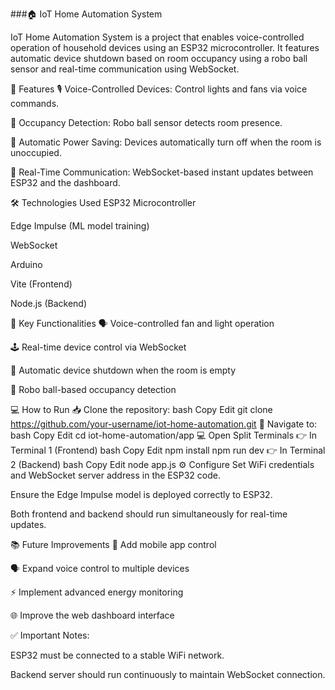 ###🏠 IoT Home Automation System

IoT Home Automation System is a project that enables voice-controlled operation of household devices using an ESP32 microcontroller. It features automatic device shutdown based on room occupancy using a robo ball sensor and real-time communication using WebSocket.

🚀 Features
🎙️ Voice-Controlled Devices: Control lights and fans via voice commands.

🤖 Occupancy Detection: Robo ball sensor detects room presence.

🔌 Automatic Power Saving: Devices automatically turn off when the room is unoccupied.

🔗 Real-Time Communication: WebSocket-based instant updates between ESP32 and the dashboard.

🛠️ Technologies Used
ESP32 Microcontroller

Edge Impulse (ML model training)

WebSocket

Arduino

Vite (Frontend)

Node.js (Backend)

📱 Key Functionalities
🗣️ Voice-controlled fan and light operation

🕹️ Real-time device control via WebSocket

🛑 Automatic device shutdown when the room is empty

🤖 Robo ball-based occupancy detection

💻 How to Run
📥 Clone the repository:
bash
Copy
Edit
git clone https://github.com/your-username/iot-home-automation.git
📂 Navigate to:
bash
Copy
Edit
cd iot-home-automation/app
💻 Open Split Terminals
👉 In Terminal 1 (Frontend)
bash
Copy
Edit
npm install
npm run dev
👉 In Terminal 2 (Backend)
bash
Copy
Edit
node app.js
⚙️ Configure
Set WiFi credentials and WebSocket server address in the ESP32 code.

Ensure the Edge Impulse model is deployed correctly to ESP32.

Both frontend and backend should run simultaneously for real-time updates.

📚 Future Improvements
📲 Add mobile app control

🗣️ Expand voice control to multiple devices

⚡ Implement advanced energy monitoring

🌐 Improve the web dashboard interface

✅ Important Notes:

ESP32 must be connected to a stable WiFi network.

Backend server should run continuously to maintain WebSocket connection.
